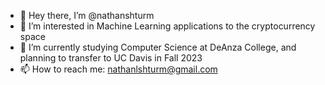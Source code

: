 - 👋 Hey there, I’m @nathanshturm
- 👀 I’m interested in Machine Learning applications to the cryptocurrency space
- 🌱 I’m currently studying Computer Science at DeAnza College, and planning to transfer to UC Davis in Fall 2023
- 📫 How to reach me: nathanlshturm@gmail.com
